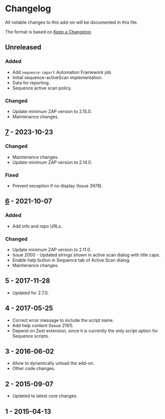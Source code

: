 # Changelog
All notable changes to this add-on will be documented in this file.

The format is based on [Keep a Changelog](https://keepachangelog.com/en/1.0.0/).

## Unreleased
### Added
- Add `sequence-import` Automation Framework job.
- Initial sequence-activeScan implementation.
- Data for reporting.
- Sequence active scan policy.

### Changed
- Update minimum ZAP version to 2.15.0.
- Maintenance changes.

## [7] - 2023-10-23
### Changed
- Maintenance changes.
- Update minimum ZAP version to 2.14.0.

### Fixed
- Prevent exception if no display (Issue 3978).

## [6] - 2021-10-07
### Added
- Add info and repo URLs.

### Changed
- Update minimum ZAP version to 2.11.0.
- Issue 2000 - Updated strings shown in active scan dialog with title caps.
- Enable help button in Sequence tab of Active Scan dialog.
- Maintenance changes.

## 5 - 2017-11-28

- Updated for 2.7.0.

## 4 - 2017-05-25

- Correct error message to include the script name.
- Add help content (Issue 2191).
- Depend on Zest extension, since it is currently the only script option for Sequence scripts.

## 3 - 2016-06-02

- Allow to dynamically unload the add-on.
- Other code changes.

## 2 - 2015-09-07

- Updated to latest core changes.

## 1 - 2015-04-13



[7]: https://github.com/zaproxy/zap-extensions/releases/sequence-v7
[6]: https://github.com/zaproxy/zap-extensions/releases/sequence-v6
